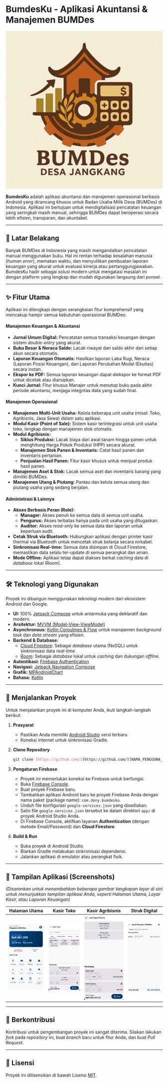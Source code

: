 # BumdesKu - Aplikasi Akuntansi & Manajemen BUMDes

![Logo BumdesKu](app/src/main/res/drawable/logo_bumdes.png)

**BumdesKu** adalah aplikasi akuntansi dan manajemen operasional berbasis Android yang dirancang khusus untuk Badan Usaha Milik Desa (BUMDes) di Indonesia. Aplikasi ini bertujuan untuk mendigitalisasi pencatatan keuangan yang seringkali masih manual, sehingga BUMDes dapat beroperasi secara lebih efisien, transparan, dan akuntabel.

---

## 🎯 Latar Belakang

Banyak BUMDes di Indonesia yang masih mengandalkan pencatatan manual menggunakan buku. Hal ini rentan terhadap kesalahan manusia (*human error*), memakan waktu, dan menyulitkan pembuatan laporan keuangan yang akurat untuk evaluasi kinerja atau pertanggungjawaban. BumdesKu hadir sebagai solusi modern untuk mengatasi masalah ini dengan platform yang lengkap dan mudah digunakan langsung dari ponsel.

---

## ✨ Fitur Utama

Aplikasi ini dilengkapi dengan serangkaian fitur komprehensif yang mencakup hampir semua kebutuhan operasional BUMDes:

#### **Manajemen Keuangan & Akuntansi**
* **Jurnal Umum Digital:** Pencatatan semua transaksi keuangan dengan sistem *double-entry* yang akurat.
* **Buku Besar & Neraca Saldo:** Lacak riwayat dan saldo akhir dari setiap akun secara otomatis.
* **Laporan Keuangan Otomatis:** Hasilkan laporan Laba Rugi, Neraca (Laporan Posisi Keuangan), dan Laporan Perubahan Modal (Ekuitas) secara instan.
* **Ekspor ke PDF:** Semua laporan keuangan dapat diekspor ke format PDF untuk dicetak atau diarsipkan.
* **Kunci Jurnal:** Fitur khusus Manajer untuk menutup buku pada akhir periode akuntansi, menjaga integritas data yang sudah final.

#### **Manajemen Operasional**
* **Manajemen Multi-Unit Usaha:** Kelola beberapa unit usaha (misal: Toko, Agribisnis, Jasa Sewa) dalam satu aplikasi.
* **Modul Kasir (Point of Sale):** Sistem kasir terintegrasi untuk unit usaha toko, lengkap dengan manajemen stok otomatis.
* **Modul Agribisnis:**
    * **Siklus Produksi:** Lacak biaya dari awal tanam hingga panen untuk menghitung Harga Pokok Produksi (HPP) secara akurat.
    * **Manajemen Stok Panen & Inventaris:** Catat hasil panen dan inventaris pertanian.
    * **Penjualan Hasil Panen:** Fitur kasir khusus untuk menjual produk hasil panen.
* **Manajemen Aset & Stok:** Lacak semua aset dan inventaris barang yang dimiliki BUMDes.
* **Manajemen Utang & Piutang:** Pantau dan kelola semua utang dan piutang usaha yang sedang berjalan.

#### **Administrasi & Lainnya**
* **Akses Berbasis Peran (Role):**
    * **Manager:** Akses penuh ke semua data di semua unit usaha.
    * **Pengurus:** Akses terbatas hanya pada unit usaha yang ditugaskan.
    * **Auditor:** Akses *read-only* ke semua data dan laporan untuk keperluan audit.
* **Cetak Struk via Bluetooth:** Hubungkan aplikasi dengan printer kasir thermal via Bluetooth untuk mencetak struk belanja secara nirkabel.
* **Sinkronisasi Real-time:** Semua data disimpan di Cloud Firestore, memastikan data selalu ter-update di semua perangkat dan aman.
* **Mode Offline:** Aplikasi tetap dapat diakses berkat *caching* data di *database* lokal (Room).

---

## 🛠️ Teknologi yang Digunakan

Proyek ini dibangun menggunakan teknologi modern dari ekosistem Android dan Google.

* **UI:** 100% [Jetpack Compose](https://developer.android.com/jetpack/compose) untuk antarmuka yang deklaratif dan modern.
* **Arsitektur:** [MVVM (Model-View-ViewModel)](https://developer.android.com/jetpack/guide)
* **Asynchronous:** [Kotlin Coroutines & Flow](https://kotlinlang.org/docs/coroutines-guide.html) untuk manajemen *background task* dan *data stream* yang efisien.
* **Backend & Database:**
    * [Cloud Firestore](https://firebase.google.com/docs/firestore): Sebagai *database* utama (NoSQL) untuk sinkronisasi data *real-time*.
    * [Room](https://developer.android.com/jetpack/androidx/releases/room): Sebagai *database* lokal untuk *caching* dan dukungan *offline*.
* **Autentikasi:** [Firebase Authentication](https://firebase.google.com/docs/auth)
* **Navigasi:** [Jetpack Navigation Compose](https://developer.android.com/jetpack/compose/navigation)
* **Grafik:** [MPAndroidChart](https://github.com/PhilJay/MPAndroidChart)
* **Bahasa:** [Kotlin](https://kotlinlang.org/)

---

## 🚀 Menjalankan Proyek

Untuk menjalankan proyek ini di komputer Anda, ikuti langkah-langkah berikut:

1.  **Prasyarat**
    * Pastikan Anda memiliki [Android Studio](https://developer.android.com/studio) versi terbaru.
    * Koneksi internet untuk sinkronisasi Gradle.

2.  **Clone Repository**
    ```sh
    git clone [https://github.com/](https://github.com/)[NAMA_PENGGUNA_ANDA]/[NAMA_REPO_ANDA].git
    ```

3.  **Pengaturan Firebase**
    * Proyek ini memerlukan koneksi ke Firebase untuk berfungsi.
    * Buka [Firebase Console](https://console.firebase.google.com/).
    * Buat proyek Firebase baru.
    * Tambahkan aplikasi Android baru ke proyek Firebase Anda dengan nama paket (package name): `com.dony.bumdesku`.
    * Unduh file konfigurasi `google-services.json` yang disediakan.
    * Salin file `google-services.json` tersebut ke dalam direktori `app/` di proyek Android Studio Anda.
    * Di Firebase Console, aktifkan layanan **Authentication** (dengan metode Email/Password) dan **Cloud Firestore**.

4.  **Build & Run**
    * Buka proyek di Android Studio.
    * Biarkan Gradle melakukan sinkronisasi dependensi.
    * Jalankan aplikasi di emulator atau perangkat fisik.

---

## 📸 Tampilan Aplikasi (Screenshots)

*(Disarankan untuk menambahkan beberapa gambar tangkapan layar di sini untuk menunjukkan tampilan aplikasi Anda, seperti Halaman Utama, Layar Kasir, atau Laporan Keuangan)*

| Halaman Utama | Kasir Toko | Kasir Agribisnis | Struk Digital |
| :-----------: | :--------: | :--------------: | :-----------: |
| ![Tampilan Halaman Utama](app/screenshoot/home.png)| ![Tampilan Kasir Toko](app/screenshoot/kasir1.png) | ![Tampilan Kasir Agribisnis](app/screenshoot/kasir2.png) |![Tampilan Struk Digital](app/screenshoot/struk.png) |


---

## 🤝 Berkontribusi

Kontribusi untuk pengembangan proyek ini sangat diterima. Silakan lakukan *fork* pada *repository* ini, buat *branch* baru untuk fitur Anda, dan buat *Pull Request*.

---

## 📜 Lisensi

Proyek ini dilisensikan di bawah Lisensi [MIT](LICENSE.md).
